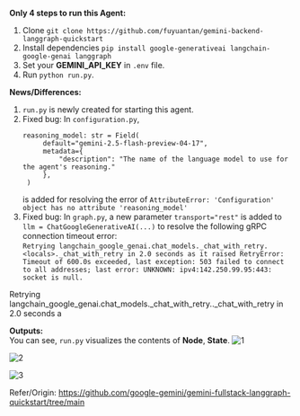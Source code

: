 **Only 4 steps to run this Agent:**<br>
1. Clone `git clone https://github.com/fuyuantan/gemini-backend-langgraph-quickstart`<br>
2. Install dependencies `pip install google-generativeai langchain-google-genai langgraph`<br>
3. Set your **GEMINI_API_KEY** in ``.env`` file.<br>
4. Run `python run.py`.<br>

**News/Differences:**<br>
1. `run.py` is newly created for starting this agent.<br>
2. Fixed bug:
   In `configuration.py`,
   ```
   reasoning_model: str = Field(
        default="gemini-2.5-flash-preview-04-17",
        metadata={
            "description": "The name of the language model to use for the agent's reasoning."
        },
    )
   ```
   is added for resolving the error of ``AttributeError: 'Configuration' object has no attribute 'reasoning_model'``<br>
4. Fixed bug:
   In ``graph.py``, a new parameter ``transport="rest"`` is added to ``llm = ChatGoogleGenerativeAI(...)`` to resolve the following gRPC connection timeout error:<br>
`Retrying langchain_google_genai.chat_models._chat_with_retry.<locals>._chat_with_retry in 2.0 seconds as it raised RetryError: Timeout of 600.0s exceeded, last exception: 503 failed to connect to all addresses; last error: UNKNOWN: ipv4:142.250.99.95:443: socket is null.`

Retrying langchain_google_genai.chat_models._chat_with_retry.<locals>._chat_with_retry in 2.0 seconds a

**Outputs:**<br>
You can see, `run.py` visualizes the contents of  **Node**, **State**.
![1](https://github.com/user-attachments/assets/45e20e3b-1a22-4531-ab04-d7fcf298840c)

![2](https://github.com/user-attachments/assets/50489f6b-a54e-4340-a2ca-8b6315dcbd99)

![3](https://github.com/user-attachments/assets/935bf097-5100-44a7-9594-6bb1e5b20e07)

Refer/Origin: https://github.com/google-gemini/gemini-fullstack-langgraph-quickstart/tree/main
